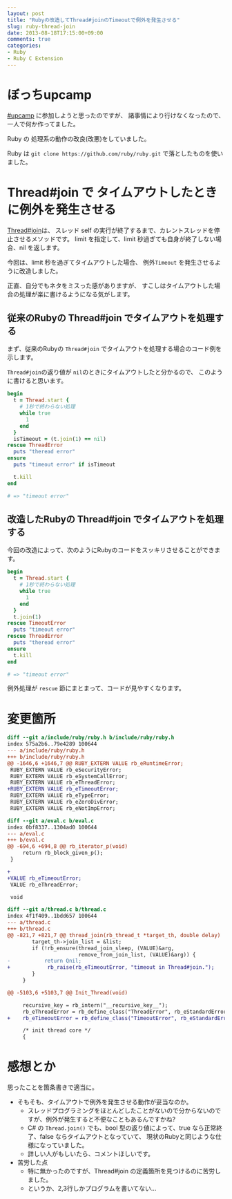 ```yaml
---
layout: post
title: "Rubyの改造してThread#joinのTimeoutで例外を発生させる"
slug: ruby-thread-join
date: 2013-08-18T17:15:00+09:00
comments: true
categories: 
- Ruby
- Ruby C Extension
---
```


# ぼっちupcamp

[#upcamp](https://twitter.com/search?q=%23upcamp&src=hash) に参加しようと思ったのですが、
諸事情により行けなくなったので、一人で何か作ってました。

Ruby の 処理系の動作の改良(改悪)をしていました。

Ruby は `git clone https://github.com/ruby/ruby.git` で落としたものを使いました。

# Thread#join で タイムアウトしたときに例外を発生させる

[Thread#join](http://doc.ruby-lang.org/ja/2.0.0/method/Thread/i/join.html)は、
スレッド self の実行が終了するまで、カレントスレッドを停止させるメソッドです。
limit を指定して、limit 秒過ぎても自身が終了しない場合、nil を返します。

今回は、limit 秒を過ぎてタイムアウトした場合、
例外`Timeout` を発生させるように改造しました。

正直、自分でもネタをミスった感がありますが、
すこしはタイムアウトした場合の処理が楽に書けるようになる気がします。

## 従来のRubyの Thread#join でタイムアウトを処理する

まず、従来のRubyの `Thread#join` でタイムアウトを処理する場合のコード例を示します。

`Thread#join`の返り値が `nil`のときにタイムアウトしたと分かるので、
このように書けると思います。

``` ruby Timeout Handling Before
begin
  t = Thread.start {
    # 1秒で終わらない処理
    while true
      1
    end
  }
  isTimeout = (t.join(1) == nil)
rescue ThreadError
  puts "theread error"
ensure
  puts "timeout error" if isTimeout

  t.kill
end

# => "timeout error"
```

## 改造したRubyの Thread#join でタイムアウトを処理する

今回の改造によって、次のようにRubyのコードをスッキリさせることができます。

``` ruby Timeout Handling After
begin
  t = Thread.start {
    # 1秒で終わらない処理
    while true
      1
    end
  }
  t.join(1)
rescue TimeoutError
  puts "timeout error"
rescue ThreadError
  puts "theread error"
ensure
  t.kill
end

# => "timeout error"
```

例外処理が `rescue` 節にまとまって、コードが見やすくなります。

# 変更箇所

``` diff git diff include/ruby/ruby.h
diff --git a/include/ruby/ruby.h b/include/ruby/ruby.h
index 575a2b6..79e4289 100644
--- a/include/ruby/ruby.h
+++ b/include/ruby/ruby.h
@@ -1646,6 +1646,7 @@ RUBY_EXTERN VALUE rb_eRuntimeError;
 RUBY_EXTERN VALUE rb_eSecurityError;
 RUBY_EXTERN VALUE rb_eSystemCallError;
 RUBY_EXTERN VALUE rb_eThreadError;
+RUBY_EXTERN VALUE rb_eTimeoutError;
 RUBY_EXTERN VALUE rb_eTypeError;
 RUBY_EXTERN VALUE rb_eZeroDivError;
 RUBY_EXTERN VALUE rb_eNotImpError;
```


``` diff git diff eval.c
diff --git a/eval.c b/eval.c
index 0bf8337..1304ad0 100644
--- a/eval.c
+++ b/eval.c
@@ -694,6 +694,8 @@ rb_iterator_p(void)
     return rb_block_given_p();
 }

+
+VALUE rb_eTimeoutError;
 VALUE rb_eThreadError;

 void
```


``` diff git diff thread.c
diff --git a/thread.c b/thread.c
index 4f1f409..1bdd657 100644
--- a/thread.c
+++ b/thread.c
@@ -821,7 +821,7 @@ thread_join(rb_thread_t *target_th, double delay)
        target_th->join_list = &list;
        if (!rb_ensure(thread_join_sleep, (VALUE)&arg,
                       remove_from_join_list, (VALUE)&arg)) {
-           return Qnil;
+            rb_raise(rb_eTimeoutError, "timeout in Thread#join.");
        }
     }

@@ -5103,6 +5103,7 @@ Init_Thread(void)

     recursive_key = rb_intern("__recursive_key__");
     rb_eThreadError = rb_define_class("ThreadError", rb_eStandardError);
+    rb_eTimeoutError = rb_define_class("TimeoutError", rb_eStandardError);

     /* init thread core */
     {
```


# 感想とか

思ったことを箇条書きで適当に。

* そもそも、タイムアウトで例外を発生させる動作が妥当なのか。
  * スレッドプログラミングをほとんどしたことがないので分からないのですが、例外が発生すると不便なこともあるんですかね?
  * C# の `Thread.join()` でも、bool 型の返り値によって、true なら正常終了、false ならタイムアウトとなっていて、
    現状のRubyと同じような仕様になっていました。
  * 詳しい人がもしいたら、コメントほしいです。
* 苦労した点
  * 特に無かったのですが、Thread#join の定義箇所を見つけるのに苦労しました。
  * というか、2,3行しかプログラムを書いてない...
